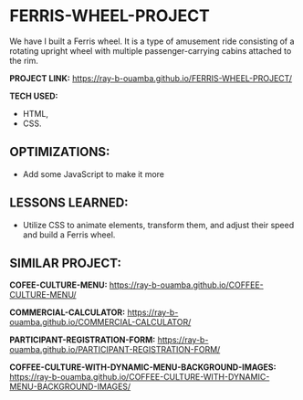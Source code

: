 # FERRIS-WHEEL-PROJECT
We have I built a Ferris wheel. It is a type of amusement ride consisting of a rotating upright wheel with multiple passenger-carrying cabins attached to the rim.

**PROJECT LINK:**  https://ray-b-ouamba.github.io/FERRIS-WHEEL-PROJECT/

**TECH USED:** 
* HTML,
* CSS.

## OPTIMIZATIONS:
* Add some JavaScript to make it more

## LESSONS LEARNED:
* Utilize CSS to animate elements, transform them, and adjust their speed and build a Ferris wheel.

## SIMILAR PROJECT:

**COFEE-CULTURE-MENU:** https://ray-b-ouamba.github.io/COFFEE-CULTURE-MENU/

**COMMERCIAL-CALCULATOR:** https://ray-b-ouamba.github.io/COMMERCIAL-CALCULATOR/

**PARTICIPANT-REGISTRATION-FORM:** https://ray-b-ouamba.github.io/PARTICIPANT-REGISTRATION-FORM/

**COFFEE-CULTURE-WITH-DYNAMIC-MENU-BACKGROUND-IMAGES:** https://ray-b-ouamba.github.io/COFFEE-CULTURE-WITH-DYNAMIC-MENU-BACKGROUND-IMAGES/





